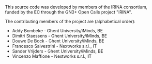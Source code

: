 This source code was developed by members of the IRINA consortium, funded by
the EC through the GN3+ Open Calls project "IRINA".

The contributing members of the project are (alphabetical order):

* Addy Bombeke          - Ghent University/iMinds, BE
* Dimitri Staessens     - Ghent University/iMinds, BE
* Douwe De Bock         - Ghent University/iMinds, BE
* Francesco Salvestrini - Nextworks s.r.l., IT
* Sander Vrijders       - Ghent University/iMinds, BE
* Vincenzo Maffione     - Nextworks s.r.l., IT

